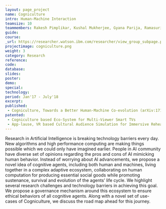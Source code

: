 ```yaml
---
layout: page_project
name: Cogniculture
intro: Human-Machine Interaction
teamsize: 10
teammembers: Rakesh Pimplikar, Kushal Mukherjee, Gyana Parija, Ramasuri Naraynam, Rohith Vallam, Harith Vishvakarma, Ritwik Chaudhuri, Joydeep Mondal, Manish Kataria
guide:
course:
_url: https://researcher.watson.ibm.com/researcher/view_group_subpage.php?id=7807
projectimage: cogniculture.png
weight: 3
category: Research
reference:
code:
database: 
slides: 
poster: 
demo: 
special: 
technology: 
period: Jan'17 - July'18
excerpt:
published: 
 - Cogniculture, Towards a Better Human-Machine Co-evolution (arXiv:1712.03724) 
patented: 
 - Cogniculture based Eco-System for Multi-Viewer Smart TVs
 - App-lause, VR based Cultural Audience Simulation for Immersive Rehearsals
---
```

Research in Artificial Intelligence is breaking technology barriers every day. New algorithms and high performance computing are making things possible which we could only have imagined earlier. People in AI community have diverse set of opinions regarding the pros and cons of AI mimicking human behavior. Instead of worrying about AI advancements, we propose a novel idea of cognitive agents, including both human and machines, living together in a complex adaptive ecosystem, collaborating on human computation for producing essential social goods while promoting sustenance, survival and evolution of the agents’ life cycle. We highlight several research challenges and technology barriers in achieving this goal. We propose a governance mechanism around this ecosystem to ensure ethical behaviors of all cognitive agents. Along with a novel set of use-cases of Cogniculture, we discuss the road map ahead for this journey.